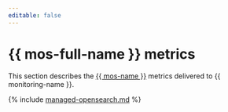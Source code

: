 ```yaml
---
editable: false
---
```


# {{ mos-full-name }} metrics

This section describes the [{{ mos-name }}](../../managed-opensearch/) metrics delivered to {{ monitoring-name }}.

{% include [managed-opensearch.md](../../_includes/monitoring/metrics-ref/managed-opensearch.md) %}
